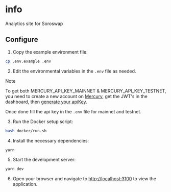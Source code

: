 # info
Analytics site for Soroswap

## Configure

1. Copy the example environment file:
  ```sh
  cp .env.example .env
  ```

2. Edit the environmental variables in the `.env` file as needed.

>[!NOTE] 
> To get both MERCURY_API_KEY_MAINNET & MERCURY_API_KEY_TESTNET, you need to create a new account on [Mercury](https://main.mercurydata.app/), get the JWT's in the dashboard, then [generate your apiKey](https://docs.mercurydata.app/get-started-with-mercury/authentication).

Once done fill the api key in the `.env` file for mainnet and testnet.

3. Run the Docker setup script:
  ```sh
  bash docker/run.sh
  ```

4. Install the necessary dependencies:
  ```sh
  yarn
  ```

5. Start the development server:
  ```sh
  yarn dev
  ```

6. Open your browser and navigate to [http://localhost:3100](http://localhost:3100) to view the application.
